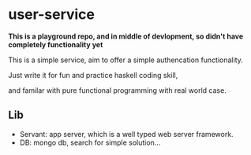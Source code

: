 
# user-service

**This is a playground repo, and in middle of devlopment, so didn't have completely functionality yet**

This is a simple service, aim to offer a simple authencation functionality.

Just write it for fun and practice haskell coding skill,

and familar with pure functional programming with real world case.

## Lib

* Servant: app server, which is a well typed web server framework.
* DB: mongo db, search for simple solution...
